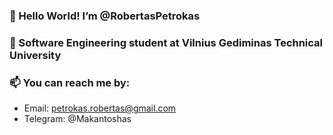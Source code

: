 ### 👋 Hello World! I’m @RobertasPetrokas ###

### 🌱 Software Engineering student at Vilnius Gediminas Technical University ###

### 📫 You can reach me by: ###
   - Email: petrokas.robertas@gmail.com
   - Telegram: @Makantoshas
  
